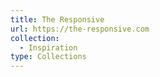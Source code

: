 ```yaml
---
title: The Responsive
url: https://the-responsive.com
collection:
  - Inspiration
type: Collections
---
```

